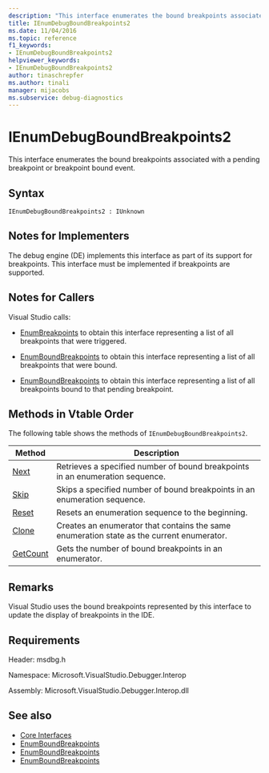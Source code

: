```yaml
---
description: "This interface enumerates the bound breakpoints associated with a pending breakpoint or breakpoint bound event."
title: IEnumDebugBoundBreakpoints2
ms.date: 11/04/2016
ms.topic: reference
f1_keywords:
- IEnumDebugBoundBreakpoints2
helpviewer_keywords:
- IEnumDebugBoundBreakpoints2
author: tinaschrepfer
ms.author: tinali
manager: mijacobs
ms.subservice: debug-diagnostics
---
```

# IEnumDebugBoundBreakpoints2

This interface enumerates the bound breakpoints associated with a pending breakpoint or breakpoint bound event.

## Syntax

```
IEnumDebugBoundBreakpoints2 : IUnknown
```

## Notes for Implementers
 The debug engine (DE) implements this interface as part of its support for breakpoints. This interface must be implemented if breakpoints are supported.

## Notes for Callers
 Visual Studio calls:

- [EnumBreakpoints](../../../extensibility/debugger/reference/idebugbreakpointevent2-enumbreakpoints.md) to obtain this interface representing a list of all breakpoints that were triggered.

- [EnumBoundBreakpoints](../../../extensibility/debugger/reference/idebugbreakpointboundevent2-enumboundbreakpoints.md) to obtain this interface representing a list of all breakpoints that were bound.

- [EnumBoundBreakpoints](../../../extensibility/debugger/reference/idebugpendingbreakpoint2-enumboundbreakpoints.md) to obtain this interface representing a list of all breakpoints bound to that pending breakpoint.

## Methods in Vtable Order
 The following table shows the methods of `IEnumDebugBoundBreakpoints2`.

|Method|Description|
|------------|-----------------|
|[Next](../../../extensibility/debugger/reference/ienumdebugboundbreakpoints2-next.md)|Retrieves a specified number of bound breakpoints in an enumeration sequence.|
|[Skip](../../../extensibility/debugger/reference/ienumdebugboundbreakpoints2-skip.md)|Skips a specified number of bound breakpoints in an enumeration sequence.|
|[Reset](../../../extensibility/debugger/reference/ienumdebugboundbreakpoints2-reset.md)|Resets an enumeration sequence to the beginning.|
|[Clone](../../../extensibility/debugger/reference/ienumdebugboundbreakpoints2-clone.md)|Creates an enumerator that contains the same enumeration state as the current enumerator.|
|[GetCount](../../../extensibility/debugger/reference/ienumdebugboundbreakpoints2-getcount.md)|Gets the number of bound breakpoints in an enumerator.|

## Remarks
 Visual Studio uses the bound breakpoints represented by this interface to update the display of breakpoints in the IDE.

## Requirements
 Header: msdbg.h

 Namespace: Microsoft.VisualStudio.Debugger.Interop

 Assembly: Microsoft.VisualStudio.Debugger.Interop.dll

## See also
- [Core Interfaces](../../../extensibility/debugger/reference/core-interfaces.md)
- [EnumBoundBreakpoints](../../../extensibility/debugger/reference/idebugbreakpointboundevent2-enumboundbreakpoints.md)
- [EnumBoundBreakpoints](../../../extensibility/debugger/reference/idebugpendingbreakpoint2-enumboundbreakpoints.md)
- [EnumBoundBreakpoints](../../../extensibility/debugger/reference/idebugpendingbreakpoint2-enumboundbreakpoints.md)
